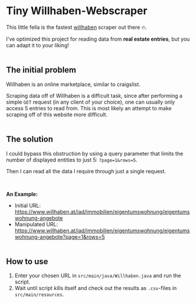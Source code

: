 # Tiny Willhaben-Webscraper
This little fella is the fastest [willhaben](https://www.willhaben.at/iad) scraper out there 🔥.

I've optimized this project for reading data from **real estate entries**, but you can adapt it to your liking!
<br><br>

## The initial problem
Willhaben is an online marketplace, similar to craigslist.

Scraping data off of Willhaben is a difficult task, since after performing a simple `GET` request (in any client of your choice), one can usually only access 5 entries to read from.
This is most likely an attempt to make scraping off of this website more difficult.
<br><br>

## The solution
I could bypass this obstruction by using a query parameter that limits the number of displayed entities to just 5: `?page=1&rows=5`.

Then I can read all the data I require through just a single request.

<br>

**An Example:**
* Initial URL: https://www.willhaben.at/iad/immobilien/eigentumswohnung/eigentumswohnung-angebote
* Manipulated URL: https://www.willhaben.at/iad/immobilien/eigentumswohnung/eigentumswohnung-angebote?page=1&rows=5
<br><br>

## How to use
1. Enter your chosen URL in `src/main/java/Willhaben.java` and run the script.
2. Wait until script kills itself and check out the results as `.csv`-files in `src/main/resources`. 
